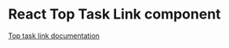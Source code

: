 <!-- @license CC0-1.0 -->

# React Top Task Link component

[Top task link documentation](../../../css/src/components/top-task-link/README.md)
